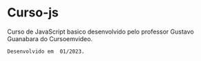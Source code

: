 # Curso-js
 
 Curso de JavaScript basico desenvolvido pelo professor Gustavo Guanabara do Cursoemvideo.

```
Desenvolvido em  01/2023.
```
